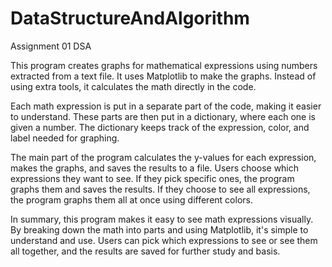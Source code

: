 # DataStructureAndAlgorithm

Assignment 01 DSA

This program creates graphs for mathematical expressions using numbers extracted from a text file. It uses Matplotlib to make the graphs. Instead of using extra tools, it calculates the math directly in the code.

Each math expression is put in a separate part of the code, making it easier to understand. These parts are then put in a dictionary, where each one is given a number. The dictionary keeps track of the expression, color, and label needed for graphing.

The main part of the program calculates the y-values for each expression, makes the graphs, and saves the results to a file. Users choose which expressions they want to see. If they pick specific ones, the program graphs them and saves the results. If they choose to see all expressions, the program graphs them all at once using different colors.

In summary, this program makes it easy to see math expressions visually. By breaking down the math into parts and using Matplotlib, it's simple to understand and use. Users can pick which expressions to see or see them all together, and the results are saved for further study and basis.

